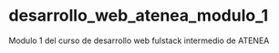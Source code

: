 # desarrollo_web_atenea_modulo_1
Modulo 1 del curso de desarrollo web fulstack intermedio de ATENEA
